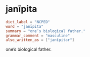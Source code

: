 # janīpita

``` toml
dict_label = "NCPED"
word = "janīpita"
summary = "one’s biological father."
grammar_comment = "masculine"
also_written_as = ["janīpitar"]
```

one’s biological father.

